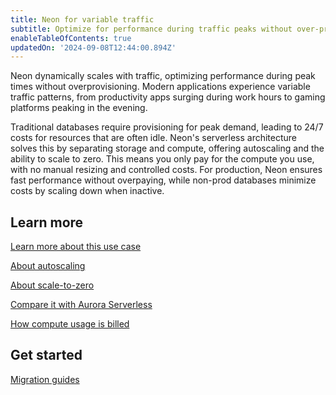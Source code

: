 ```yaml
---
title: Neon for variable traffic
subtitle: Optimize for performance during traffic peaks without over-provisioning with Neon Autoscaling
enableTableOfContents: true
updatedOn: '2024-09-08T12:44:00.894Z'
---
```


Neon dynamically scales with traffic, optimizing performance during peak times without overprovisioning. Modern applications experience variable traffic patterns, from productivity apps surging during work hours to gaming platforms peaking in the evening. 

Traditional databases require provisioning for peak demand, leading to 24/7 costs for resources that are often idle. Neon's serverless architecture solves this by separating storage and compute, offering autoscaling and the ability to scale to zero. This means you only pay for the compute you use, with no manual resizing and controlled costs. For production, Neon ensures fast performance without overpaying, while non-prod databases minimize costs by scaling down when inactive.

## Learn more

<DetailIconCards>

<a href="/docs/use-cases/about-variable-traffic" description="Learn more about how you can optimize for variable traffic workloads with Neon" icon="gui">Learn more about this use case</a>

<a href="/docs/introduction/autoscaling" description="Neon is a serverless platform—it scales your CPU and memory up and down automatically" icon="chart-bar">About autoscaling</a>

<a href="/docs/introduction/auto-suspend" description="For your non-production workloads, Neon scales all the way down to zero, so you only pay for dev databases when you use them" icon="database">About scale-to-zero</a>

<a href="https://neon.tech/variable-load#why-neon-vs-aurora-serverless" description="Learn the main differences between both platforms" icon="openai">Compare it with Aurora Serverless</a>

<a href="/docs/introduction/usage-metrics#compute" description="Get details on how Neon will bill your variable usage based on compute hours" icon="filter">How compute usage is billed</a>

</DetailIconCards>

## Get started

<DetailIconCards>

<a href="/docs/import/migrate-intro" description="Follow our guides to move your data from Azure Postgres, AWS RDS, Amazon Aurora, and others" icon="import">Migration guides</a>

</DetailIconCards>
